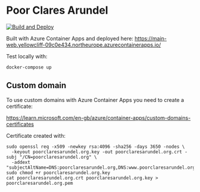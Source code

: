 # Poor Clares Arundel

[![Build and Deploy](https://github.com/johnnyreilly/poor-clares-arundel-aca/actions/workflows/build-and-deploy.yaml/badge.svg)](https://github.com/johnnyreilly/poor-clares-arundel-aca/actions/workflows/build-and-deploy.yaml)

Built with Azure Container Apps and deployed here: https://main-web.yellowcliff-09c0e434.northeurope.azurecontainerapps.io/

Test locally with:

```shell
docker-compose up
```

## Custom domain

To use custom domains with Azure Container Apps you need to create a certificate:

https://learn.microsoft.com/en-gb/azure/container-apps/custom-domains-certificates

Certificate created with:

```shell
sudo openssl req -x509 -newkey rsa:4096 -sha256 -days 3650 -nodes \
  -keyout poorclaresarundel.org.key -out poorclaresarundel.org.crt -subj "/CN=poorclaresarundel.org" \
  -addext "subjectAltName=DNS:poorclaresarundel.org,DNS:www.poorclaresarundel.org,IP:20.31.220.24"
sudo chmod +r poorclaresarundel.org.key
cat poorclaresarundel.org.crt poorclaresarundel.org.key > poorclaresarundel.org.pem
```


